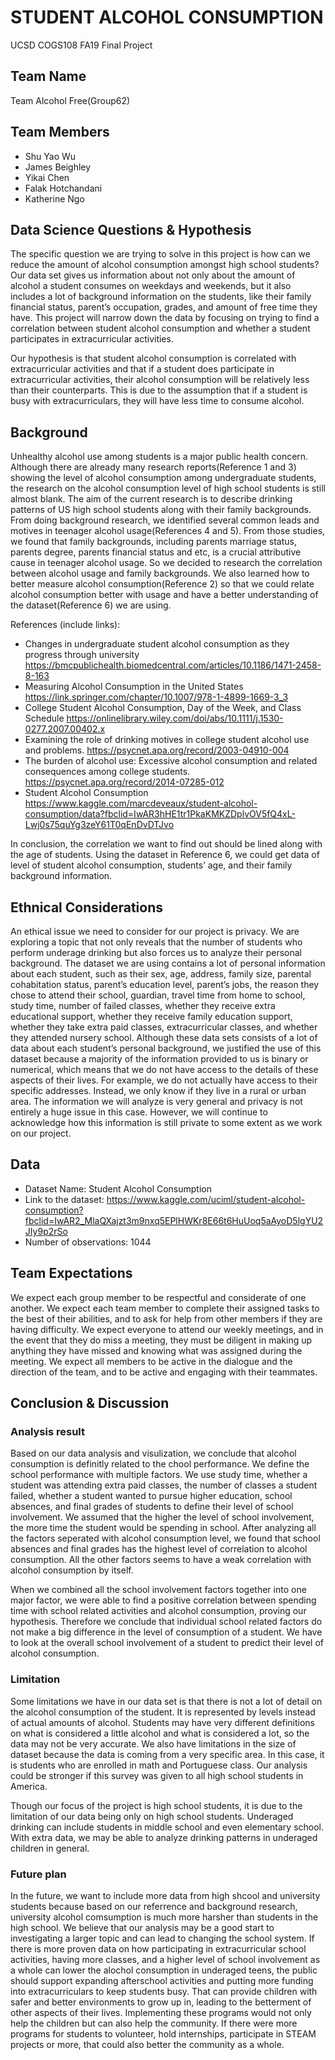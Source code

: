 # STUDENT ALCOHOL CONSUMPTION

UCSD COGS108 FA19 Final Project

## Team Name

Team Alcohol Free(Group62)

## Team Members 

* Shu Yao Wu 
* James Beighley
* Yikai Chen
* Falak Hotchandani
* Katherine Ngo

## Data Science Questions & Hypothesis

The specific question we are trying to solve in this project is how can we reduce the amount of alcohol consumption amongst high school students? Our data set gives us information about not only about the amount of alcohol a student consumes on weekdays and weekends, but it also includes a lot of background information on the students, like their family financial status, parent’s occupation, grades, and amount of free time they have. This project will narrow down the data by focusing on trying to find a correlation between student alcohol consumption and whether a student participates in extracurricular activities. 

Our hypothesis is that student alcohol consumption is correlated with extracurricular activities and that if a student does participate in extracurricular activities, their alcohol consumption will be relatively less than their counterparts. This is due to the assumption that if a student is busy with extracurriculars, they will have less time to consume alcohol.

## Background

Unhealthy alcohol use among students is a major public health concern. Although there are already many research reports(Reference 1 and 3) showing the level of alcohol consumption among undergraduate students, the research on the alcohol consumption level of high school students is still almost blank. The aim of the current research is to describe drinking patterns of US high school students along with their family backgrounds. From doing background research, we identified several common leads and motives in teenager alcohol usage(References 4 and 5). From those studies, we found that family backgrounds, including parents marriage status, parents degree, parents financial status and etc, is a crucial attributive cause in teenager alcohol usage. So we decided to research the correlation between alcohol usage and family backgrounds. We also learned how to better measure alcohol consumption(Reference 2) so that we could relate alcohol consumption better with usage and have a better understanding of the dataset(Reference 6) we are using. 

References (include links):
* Changes in undergraduate student alcohol consumption as they progress through university https://bmcpublichealth.biomedcentral.com/articles/10.1186/1471-2458-8-163
* Measuring Alcohol Consumption in the United States https://link.springer.com/chapter/10.1007/978-1-4899-1669-3_3
* College Student Alcohol Consumption, Day of the Week, and Class Schedule https://onlinelibrary.wiley.com/doi/abs/10.1111/j.1530-0277.2007.00402.x
* Examining the role of drinking motives in college student alcohol use and problems. https://psycnet.apa.org/record/2003-04910-004
* The burden of alcohol use: Excessive alcohol consumption and related consequences among college students. https://psycnet.apa.org/record/2014-07285-012
* Student Alcohol Consumption https://www.kaggle.com/marcdeveaux/student-alcohol-consumption/data?fbclid=IwAR3hHE1tr1PkaKMKZDplvOV5fQ4xL-Lwj0s75quYg3zeY61T0qEnDvDTJvo

In conclusion, the correlation we want to find out should be lined along with the age of students. Using the dataset in Reference 6, we could get data of level of student alcohol consumption, students’ age, and their family background information.


## Ethnical Considerations
An ethical issue we need to consider for our project is privacy. We are exploring a topic that not only reveals that the number of students who perform underage drinking but also forces us to analyze their personal background. The dataset we are using contains a lot of personal information about each student, such as their sex, age, address, family size, parental cohabitation status, parent’s education level, parent’s jobs, the reason they chose to attend their school, guardian, travel time from home to school, study time, number of failed classes, whether they receive extra educational support, whether they receive family education support, whether they take extra paid classes, extracurricular classes, and whether they attended nursery school. Although these data sets consists of a lot of data about each student’s personal background, we justified the use of this dataset because a majority of the information provided to us is binary or numerical, which means that we do not have access to the details of these aspects of their lives. For example, we do not actually have access to their specific addresses. Instead, we only know if they live in a rural or urban area. The information we will analyze is very general and privacy is not entirely a huge issue in this case. However, we will continue to acknowledge how this information is still private to some extent as we work on our project.


## Data 
* Dataset Name: Student Alcohol Consumption
* Link to the dataset: https://www.kaggle.com/uciml/student-alcohol-consumption?fbclid=IwAR2_MlaQXajzt3m9nxq5EPlHWKr8E66t6HuUoq5aAyoD5lgYU2JIy9p2rSo
* Number of observations: 1044


## Team Expectations 
We expect each group member to be respectful and considerate of one another. We expect each team member to complete their assigned tasks to the best of their abilities, and to ask for help from other members if they are having difficulty. We expect everyone to attend our weekly meetings, and in the event that they do miss a meeting, they must be diligent in making up anything they have missed and knowing what was assigned during the meeting. We expect all members to be active in the dialogue and the direction of the team, and to be active and engaging with their teammates.
		

## Conclusion & Discussion
### Analysis result
Based on our data analysis and visulization, we conclude that alcohol consumption is definitly related to the chool performance. We define the school performance with multiple factors. We use study time, whether a student was attending extra paid classes, the number of classes a student failed, whether a student wanted to pursue higher education, school absences, and final grades of students to define their level of school involvement. We assumed that the higher the level of school involvement, the more time the student would be spending in school. After analyzing all the factors seperated with alcohol consumption level, we found that school absences and final grades has the highest level of correlation to alcohol consumption. All the other factors seems to have a weak correlation with alcohol consumption by itself.

When we combined all the school involvement factors together into one major factor, we were able to find a positive correlation between spending time with school related activities and alcohol consumption, proving our hypothesis. Therefore we conclude that individual school related factors do not make a big difference in the level of consumption of a student. We have to look at the overall school involvement of a student to predict their level of alcohol consumption.

### Limitation
Some limitations we have in our data set is that there is not a lot of detail on the alcohol consumption of the student. It is represented by levels instead of actual amounts of alcohol. Students may have very different definitions on what is considered a little alcohol and what is considered a lot, so the data may not be very accurate. We also have limitations in the size of dataset because the data is coming from a very specific area. In this case, it is students who are enrolled in math and Portuguese class. Our analysis could be stronger if this survey was given to all high school students in America.

Though our focus of the project is high school students, it is due to the limitation of our data being only on high school students. Underaged drinking can include students in middle school and even elementary school. With extra data, we may be able to analyze drinking patterns in underaged children in general.

### Future plan
In the future, we want to include more data from high shcool and university students because based on our referrence and background research, university alcohol comsumption is much more harsher than students in the high school. We believe that our analysis may be a good start to investigating a larger topic and can lead to changing the school system. If there is more proven data on how participating in extracurricular school activities, having more classes, and a higher level of school involvement as a whole can lower the alochol consumption in underaged teens, the public should support expanding afterschool activities and putting more funding into extracurriculars to keep students busy. That can provide children with safer and better environments to grow up in, leading to the betterment of other aspects of their lives. Implementing these programs would not only help the children but can also help the community. If there were more programs for students to volunteer, hold internships, participate in STEAM projects or more, that could also better the community as a whole.
